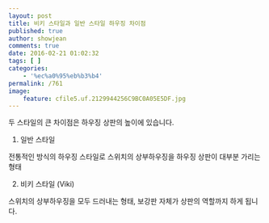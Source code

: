 ```yaml
---
layout: post
title: 비키 스타일과 일반 스타일 하우징 차이점
published: true
author: showjean
comments: true
date: 2016-02-21 01:02:32
tags: [ ]
categories:
    - '%ec%a0%95%eb%b3%b4'
permalink: /761
image:
    feature: cfile5.uf.2129944256C9BC0A05E5DF.jpg
---
```

두 스타일의 큰 차이점은 하우징 상판의 높이에 있습니다.





1. 일반 스타일



전통적인 방식의 하우징 스타일로 스위치의 상부하우징을 하우징 상판이 대부분 가리는 형태






  





  





  















  2. 비키 스타일 (Viki)






  스위치의 상부하우징을 모두 드러내는 형태, 보강판 자체가 상판의 역할까지 하게 됩니다.






  






  






  



